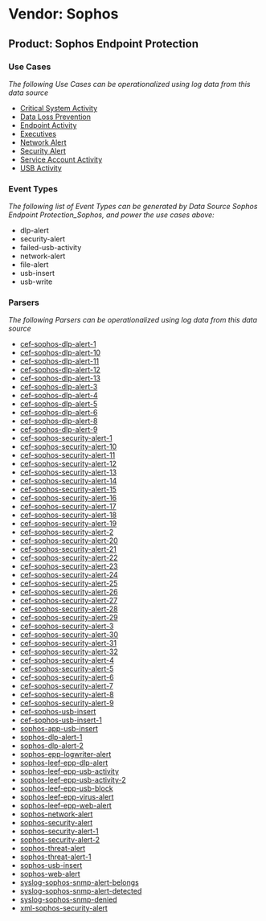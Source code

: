 Vendor: Sophos
==============
Product: Sophos Endpoint Protection
-----------------------------------

### Use Cases

_The following Use Cases can be operationalized using log data from this data source_

* [Critical System Activity](../UseCases/usecase_critical_system_activity.md)
* [Data Loss Prevention](../UseCases/usecase_data_loss_prevention.md)
* [Endpoint Activity](../UseCases/usecase_endpoint_activity.md)
* [Executives](../UseCases/usecase_executives.md)
* [Network Alert](../UseCases/usecase_network_alert.md)
* [Security Alert](../UseCases/usecase_security_alert.md)
* [Service Account Activity](../UseCases/usecase_service_account_activity.md)
* [USB Activity](../UseCases/usecase_usb_activity.md)


### Event Types

_The following list of Event Types can be generated by Data Source Sophos Endpoint Protection_Sophos, and power the use cases above:_

- dlp-alert
- security-alert
- failed-usb-activity
- network-alert
- file-alert
- usb-insert
- usb-write


### Parsers

_The following Parsers can be operationalized using log data from this data source_

* [cef-sophos-dlp-alert-1](../Parsers/parserContent_cef-sophos-dlp-alert-1.md)
* [cef-sophos-dlp-alert-10](../Parsers/parserContent_cef-sophos-dlp-alert-10.md)
* [cef-sophos-dlp-alert-11](../Parsers/parserContent_cef-sophos-dlp-alert-11.md)
* [cef-sophos-dlp-alert-12](../Parsers/parserContent_cef-sophos-dlp-alert-12.md)
* [cef-sophos-dlp-alert-13](../Parsers/parserContent_cef-sophos-dlp-alert-13.md)
* [cef-sophos-dlp-alert-3](../Parsers/parserContent_cef-sophos-dlp-alert-3.md)
* [cef-sophos-dlp-alert-4](../Parsers/parserContent_cef-sophos-dlp-alert-4.md)
* [cef-sophos-dlp-alert-5](../Parsers/parserContent_cef-sophos-dlp-alert-5.md)
* [cef-sophos-dlp-alert-6](../Parsers/parserContent_cef-sophos-dlp-alert-6.md)
* [cef-sophos-dlp-alert-8](../Parsers/parserContent_cef-sophos-dlp-alert-8.md)
* [cef-sophos-dlp-alert-9](../Parsers/parserContent_cef-sophos-dlp-alert-9.md)
* [cef-sophos-security-alert-1](../Parsers/parserContent_cef-sophos-security-alert-1.md)
* [cef-sophos-security-alert-10](../Parsers/parserContent_cef-sophos-security-alert-10.md)
* [cef-sophos-security-alert-11](../Parsers/parserContent_cef-sophos-security-alert-11.md)
* [cef-sophos-security-alert-12](../Parsers/parserContent_cef-sophos-security-alert-12.md)
* [cef-sophos-security-alert-13](../Parsers/parserContent_cef-sophos-security-alert-13.md)
* [cef-sophos-security-alert-14](../Parsers/parserContent_cef-sophos-security-alert-14.md)
* [cef-sophos-security-alert-15](../Parsers/parserContent_cef-sophos-security-alert-15.md)
* [cef-sophos-security-alert-16](../Parsers/parserContent_cef-sophos-security-alert-16.md)
* [cef-sophos-security-alert-17](../Parsers/parserContent_cef-sophos-security-alert-17.md)
* [cef-sophos-security-alert-18](../Parsers/parserContent_cef-sophos-security-alert-18.md)
* [cef-sophos-security-alert-19](../Parsers/parserContent_cef-sophos-security-alert-19.md)
* [cef-sophos-security-alert-2](../Parsers/parserContent_cef-sophos-security-alert-2.md)
* [cef-sophos-security-alert-20](../Parsers/parserContent_cef-sophos-security-alert-20.md)
* [cef-sophos-security-alert-21](../Parsers/parserContent_cef-sophos-security-alert-21.md)
* [cef-sophos-security-alert-22](../Parsers/parserContent_cef-sophos-security-alert-22.md)
* [cef-sophos-security-alert-23](../Parsers/parserContent_cef-sophos-security-alert-23.md)
* [cef-sophos-security-alert-24](../Parsers/parserContent_cef-sophos-security-alert-24.md)
* [cef-sophos-security-alert-25](../Parsers/parserContent_cef-sophos-security-alert-25.md)
* [cef-sophos-security-alert-26](../Parsers/parserContent_cef-sophos-security-alert-26.md)
* [cef-sophos-security-alert-27](../Parsers/parserContent_cef-sophos-security-alert-27.md)
* [cef-sophos-security-alert-28](../Parsers/parserContent_cef-sophos-security-alert-28.md)
* [cef-sophos-security-alert-29](../Parsers/parserContent_cef-sophos-security-alert-29.md)
* [cef-sophos-security-alert-3](../Parsers/parserContent_cef-sophos-security-alert-3.md)
* [cef-sophos-security-alert-30](../Parsers/parserContent_cef-sophos-security-alert-30.md)
* [cef-sophos-security-alert-31](../Parsers/parserContent_cef-sophos-security-alert-31.md)
* [cef-sophos-security-alert-32](../Parsers/parserContent_cef-sophos-security-alert-32.md)
* [cef-sophos-security-alert-4](../Parsers/parserContent_cef-sophos-security-alert-4.md)
* [cef-sophos-security-alert-5](../Parsers/parserContent_cef-sophos-security-alert-5.md)
* [cef-sophos-security-alert-6](../Parsers/parserContent_cef-sophos-security-alert-6.md)
* [cef-sophos-security-alert-7](../Parsers/parserContent_cef-sophos-security-alert-7.md)
* [cef-sophos-security-alert-8](../Parsers/parserContent_cef-sophos-security-alert-8.md)
* [cef-sophos-security-alert-9](../Parsers/parserContent_cef-sophos-security-alert-9.md)
* [cef-sophos-usb-insert](../Parsers/parserContent_cef-sophos-usb-insert.md)
* [cef-sophos-usb-insert-1](../Parsers/parserContent_cef-sophos-usb-insert-1.md)
* [sophos-app-usb-insert](../Parsers/parserContent_sophos-app-usb-insert.md)
* [sophos-dlp-alert-1](../Parsers/parserContent_sophos-dlp-alert-1.md)
* [sophos-dlp-alert-2](../Parsers/parserContent_sophos-dlp-alert-2.md)
* [sophos-epp-logwriter-alert](../Parsers/parserContent_sophos-epp-logwriter-alert.md)
* [sophos-leef-epp-dlp-alert](../Parsers/parserContent_sophos-leef-epp-dlp-alert.md)
* [sophos-leef-epp-usb-activity](../Parsers/parserContent_sophos-leef-epp-usb-activity.md)
* [sophos-leef-epp-usb-activity-2](../Parsers/parserContent_sophos-leef-epp-usb-activity-2.md)
* [sophos-leef-epp-usb-block](../Parsers/parserContent_sophos-leef-epp-usb-block.md)
* [sophos-leef-epp-virus-alert](../Parsers/parserContent_sophos-leef-epp-virus-alert.md)
* [sophos-leef-epp-web-alert](../Parsers/parserContent_sophos-leef-epp-web-alert.md)
* [sophos-network-alert](../Parsers/parserContent_sophos-network-alert.md)
* [sophos-security-alert](../Parsers/parserContent_sophos-security-alert.md)
* [sophos-security-alert-1](../Parsers/parserContent_sophos-security-alert-1.md)
* [sophos-security-alert-2](../Parsers/parserContent_sophos-security-alert-2.md)
* [sophos-threat-alert](../Parsers/parserContent_sophos-threat-alert.md)
* [sophos-threat-alert-1](../Parsers/parserContent_sophos-threat-alert-1.md)
* [sophos-usb-insert](../Parsers/parserContent_sophos-usb-insert.md)
* [sophos-web-alert](../Parsers/parserContent_sophos-web-alert.md)
* [syslog-sophos-snmp-alert-belongs](../Parsers/parserContent_syslog-sophos-snmp-alert-belongs.md)
* [syslog-sophos-snmp-alert-detected](../Parsers/parserContent_syslog-sophos-snmp-alert-detected.md)
* [syslog-sophos-snmp-denied](../Parsers/parserContent_syslog-sophos-snmp-denied.md)
* [xml-sophos-security-alert](../Parsers/parserContent_xml-sophos-security-alert.md)
